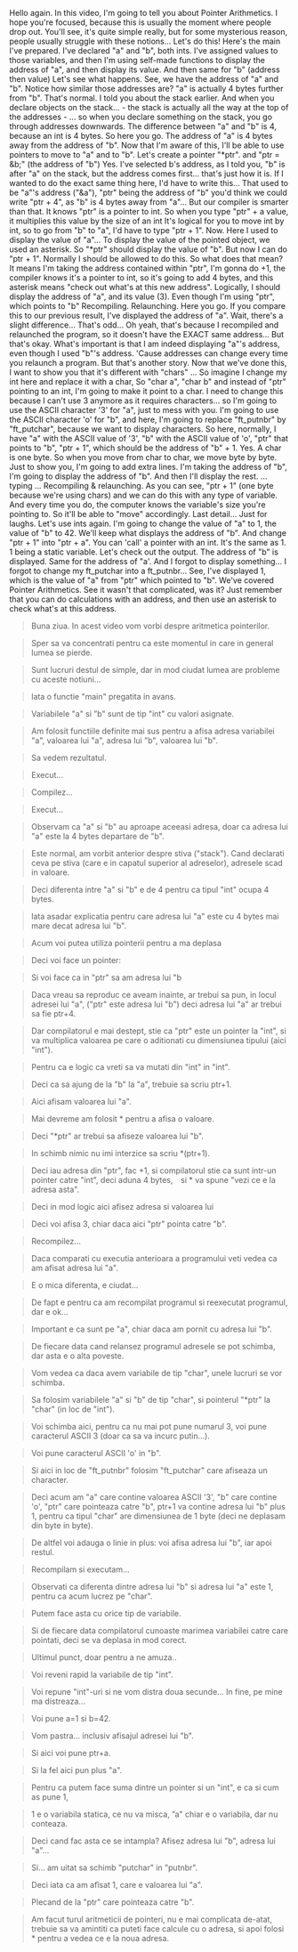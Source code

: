 Hello again. In this video, I'm going to tell you about Pointer Arithmetics. I hope you're focused, because this is usually the moment where people drop out. You'll see, it's quite simple really, but for some mysterious reason, people usually struggle with these notions... Let's do this! Here's the main I've prepared. I've declared "a" and "b", both ints. I've assigned values to those variables, and then I'm using self-made functions to display the address of "a", and then display its value. And then same for "b" (address then value) Let's see what happens. See, we have the address of "a" and "b". Notice how similar those addresses are? "a" is actually 4 bytes further from "b". That's normal. I told you about the stack earlier. And when you declare objects on the stack... - the stack is actually all the way at the top of the addresses - ... so when you declare something on the stack, you go through addresses downwards. The difference between "a" and "b" is 4, because an int is 4 bytes. So here you go. The address of "a" is 4 bytes away from the address of "b". Now that I'm aware of this, I'll be able to use pointers to move to "a" and to "b". Let's create a pointer "*ptr". and "ptr = &b;" (the address of "b") Yes. I've selected b's address, as I told you, "b" is after "a" on the stack, but the address comes first... that's just how it is. If I wanted to do the exact same thing here, I'd have to write this... That used to be "a"'s address ("&a"), "ptr" being the address of "b" you'd think we could write "ptr + 4", as "b" is 4 bytes away from "a"... But our compiler is smarter than that. It knows "ptr" is a pointer to int. So when you type "ptr" + a value, it multiplies this value by the size of an int It's logical for you to move int by int, so to go from "b" to "a", I'd have to type "ptr + 1". Now. Here I used to display the value of "a"... To display the value of the pointed object, we used an asterisk. So "*ptr" should display the value of "b". But now I can do "ptr + 1". Normally I should be allowed to do this. So what does that mean? It means I'm taking the address contained within "ptr", I'm gonna do +1, the compiler knows it's a pointer to int, so it's going to add 4 bytes, and this asterisk means "check out what's at this new address". Logically, I should display the address of "a", and its value (3). Even though I'm using "ptr", which points to "b" Recompiling. Relaunching. Here you go. If you compare this to our previous result, I've displayed the address of "a". Wait, there's a slight difference... That's odd... Oh yeah, that's because I recompiled and relaunched the program, so it doesn't have the EXACT same address... But that's okay. What's important is that I am indeed displaying "a"'s address, even though I used "b"'s address. 'Cause addresses can change every time you relaunch a program. But that's another story. Now that we've done this, I want to show you that it's different with "chars" ... So imagine I change my int here and replace it with a char, So "char a", "char b" and instead of "ptr" pointing to an int, I'm going to make it point to a char. I need to change this because I can't use 3 anymore as it requires characters... so I'm going to use the ASCII character '3' for "a", just to mess with you. I'm going to use the ASCII character 'o' for "b", and here, I'm going to replace "ft_putnbr" by "ft_putchar", because we want to display characters. So here, normally, I have "a" with the ASCII value of '3', "b" with the ASCII value of 'o', "ptr" that points to "b", "ptr + 1", which should be the address of "b" + 1. Yes. A char is one byte. So when you move from char to char, we move byte by byte. Just to show you, I'm going to add extra lines. I'm taking the address of "b", I'm going to display the address of "b". And then I'll display the rest. ... typing ... Recompiling & relaunching. As you can see, "ptr + 1" (one byte because we're using chars) and we can do this with any type of variable. And every time you do, the computer knows the variable's size you're pointing to. So it'll be able to "move" accordingly. Last detail... Just for laughs. Let's use ints again. I'm going to change the value of "a" to 1, the value of "b" to 42. We'll keep what displays the address of "b". And change "ptr + 1" into "ptr + a". You can 'call' a pointer with an int. It's the same as 1. 1 being a static variable. Let's check out the output. The address of "b" is displayed. Same for the address of "a'. And I forgot to display something... I forgot to change my ft_putchar into a ft_putnbr... See, I've displayed 1, which is the value of "a" from "ptr" which pointed to "b". We've covered Pointer Arithmetics. See it wasn't that complicated, was it? Just remember that you can do calculations with an address, and then use an asterisk to check what's at this address.

> Buna ziua. In acest video vom vorbi despre aritmetica pointerilor. 

> Sper sa va concentrati pentru ca este momentul in care in general lumea se pierde. 

> Sunt lucruri destul de simple, dar in mod ciudat lumea are probleme cu aceste notiuni... 

> lata o functie "main" pregatita in avans. 

> Variabilele "a" si ”b" sunt de tip "int" cu valori asignate. 

> Am folosit functiile definite mai sus pentru a afisa adresa variabilei "a", valoarea lui "a", adresa lui "b", valoarea lui "b". 

> Sa vedem rezultatul. 

> Execut... 

> Compilez... 

> Execut... 

> Observam ca "a" si "b" au aproape aceeasi adresa, doar ca adresa lui "a" este la 4 bytes departare de "b". 

> Este normal, am vorbit anterior despre stiva ("stack"). Cand declarati ceva pe stiva (care e in capatul superior al adreselor), adresele scad in valoare. 

> Deci diferenta intre "a" si "b" e de 4 pentru ca tipul "int" ocupa 4 bytes. 

> lata asadar explicatia pentru care adresa lui "a" este cu 4 bytes mai mare decat adresa lui "b". 

> Acum voi putea utiliza pointerii pentru a ma deplasa 

> Deci voi face un pointer: 

> Si voi face ca in "ptr" sa am adresa lui "b

> Daca vreau sa reproduc ce aveam inainte, ar trebui sa pun, in locul adresei lui "a", ("ptr" este adresa lui "b") deci adresa lui "a" ar trebui sa fie ptr+4. 

> Dar compilatorul e mai destept, stie ca "ptr" este un pointer la "int", si va multiplica valoarea pe care o aditionati cu dimensiunea tipului (aici "int"). 

> Pentru ca e logic ca vreti sa va mutati din "int" in "int". 

> Deci ca sa ajung de la "b" la "a", trebuie sa scriu ptr+1. 

> Aici afisam valoarea lui "a". 

> Mai devreme am folosit * pentru a afisa o valoare. 

> Deci "*ptr" ar trebui sa afiseze valoarea lui "b". 

> In schimb nimic nu imi interzice sa scriu *(ptr+1). 

> Deci iau adresa din "ptr", fac +1, si compilatorul stie ca sunt intr-un pointer catre "int", deci aduna 4 bytes, si * va spune "vezi ce e la adresa asta". 

> Deci in mod logic aici afisez adresa si valoarea lui 

> Deci voi afisa 3, chiar daca aici "ptr" pointa catre "b". 

> Recompilez... 

> Daca comparati cu executia anterioara a programului veti vedea ca am afisat adresa lui "a". 

> E o mica diferenta, e ciudat... 

> De fapt e pentru ca am recompilat programul si reexecutat programul, dar e ok... 

> Important e ca sunt pe "a", chiar daca am pornit cu adresa lui "b". 

> De fiecare data cand relansez programul adresele se pot schimba, dar asta e o alta poveste. 

> Vom vedea ca daca avem variabile de tip "char", unele lucruri se vor schimba. 

> Sa folosim variabilele "a" si "b" de tip "char", si pointerul "*ptr" la "char" (in loc de "int"). 

> Voi schimba aici, pentru ca nu mai pot pune numarul 3, voi pune caracterul ASCII 3 (doar ca sa va incurc putin...). 

> Voi pune caracterul ASCII 'o' in "b". 

> Si aici in loc de "ft_putnbr" folosim "ft_putchar" care afiseaza un character. 

> Deci acum am "a" care contine valoarea ASCII '3', "b" care contine 'o', "ptr" care pointeaza catre "b", ptr+1 va contine adresa lui "b" plus 1, pentru ca tipul "char" are dimensiunea de 1 byte (deci ne deplasam din byte in byte). 

> De altfel voi adauga o linie in plus: voi afisa adresa lui "b", iar apoi restul. 

> Recompilam si executam... 

> Observati ca diferenta dintre adresa lui "b" si adresa lui "a" este 1, pentru ca acum lucrez pe "char". 

> Putem face asta cu orice tip de variabile. 

> Si de fiecare data compilatorul cunoaste marimea variabilei catre care pointati, deci se va deplasa in mod corect. 

> Ultimul punct, doar pentru a ne amuza.. 

> Voi reveni rapid la variabile de tip "int". 

> Voi repune "int"-uri si ne vom distra doua secunde... In fine, pe mine ma distreaza... 

> Voi pune a=1 si b=42. 

> Vom pastra... inclusiv afisajul adresei lui "b". 

> Si aici voi pune ptr+a. 

> Si la fel aici pun plus "a". 

> Pentru ca putem face suma dintre un pointer si un "int", e ca si cum as pune 1, 

> 1 e o variabila statica, ce nu va misca, ”a" chiar e o variabila, dar nu conteaza. 

> Deci cand fac asta ce se intampla? Afisez adresa lui "b", adresa lui "a"... 

> Si... am uitat sa schimb "putchar" in "putnbr". 

> Deci iata ca am afîsat 1, care e valoarea lui "a". 

> Plecand de la "ptr" care pointeaza catre "b". 

> Am facut turul aritmeticii de pointeri, nu e mai complicata de-atat, trebuie sa va amintiti ca puteti face calcule cu o adresa, si apoi folosi * pentru a vedea ce e la noua adresa.
